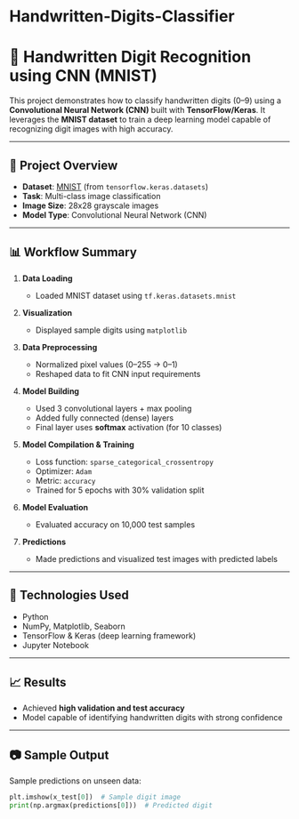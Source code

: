 # Handwritten-Digits-Classifier
# 🧠 Handwritten Digit Recognition using CNN (MNIST)

This project demonstrates how to classify handwritten digits (0–9) using a **Convolutional Neural Network (CNN)** built with **TensorFlow/Keras**. It leverages the **MNIST dataset** to train a deep learning model capable of recognizing digit images with high accuracy.

---

## 📌 Project Overview

- **Dataset**: [MNIST](http://yann.lecun.com/exdb/mnist/) (from `tensorflow.keras.datasets`)
- **Task**: Multi-class image classification
- **Image Size**: 28x28 grayscale images
- **Model Type**: Convolutional Neural Network (CNN)

---

## 📊 Workflow Summary

1. **Data Loading**  
   - Loaded MNIST dataset using `tf.keras.datasets.mnist`

2. **Visualization**  
   - Displayed sample digits using `matplotlib`

3. **Data Preprocessing**  
   - Normalized pixel values (0–255 → 0–1)
   - Reshaped data to fit CNN input requirements

4. **Model Building**  
   - Used 3 convolutional layers + max pooling
   - Added fully connected (dense) layers
   - Final layer uses **softmax** activation (for 10 classes)

5. **Model Compilation & Training**  
   - Loss function: `sparse_categorical_crossentropy`
   - Optimizer: `Adam`
   - Metric: `accuracy`
   - Trained for 5 epochs with 30% validation split

6. **Model Evaluation**  
   - Evaluated accuracy on 10,000 test samples

7. **Predictions**  
   - Made predictions and visualized test images with predicted labels

---

## 🔧 Technologies Used

- Python
- NumPy, Matplotlib, Seaborn
- TensorFlow & Keras (deep learning framework)
- Jupyter Notebook

---

## 📈 Results

- Achieved **high validation and test accuracy**
- Model capable of identifying handwritten digits with strong confidence

---

## 📷 Sample Output

Sample predictions on unseen data:

```python
plt.imshow(x_test[0])  # Sample digit image
print(np.argmax(predictions[0]))  # Predicted digit
